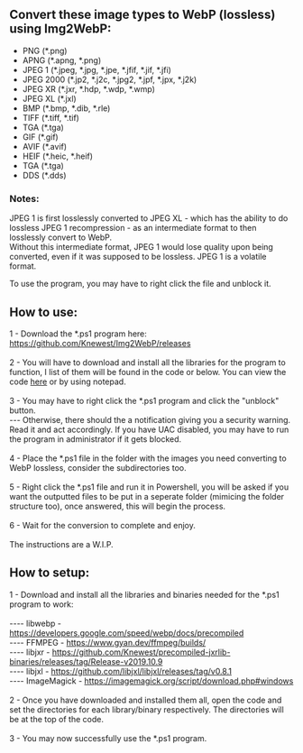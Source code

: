 ## Convert these image types to WebP (lossless) using Img2WebP:
- PNG (*.png)
- APNG (*.apng, *.png)
- JPEG 1 (*.jpeg, *.jpg, *.jpe, *.jfif, *.jif, *.jfi)
- JPEG 2000 (*.jp2, *.j2c, *.jpg2, *.jpf, *.jpx, *.j2k)
- JPEG XR (*.jxr, *.hdp, *.wdp, *.wmp)
- JPEG XL (*.jxl)
- BMP (*.bmp, *.dib, *.rle)
- TIFF (*.tiff, *.tif)
- TGA (*.tga)
- GIF (*.gif)
- AVIF (*.avif)
- HEIF (*.heic, *.heif)
- TGA (*.tga)
- DDS (*.dds)

### Notes:
JPEG 1 is first losslessly converted to JPEG XL - which has the ability to do lossless JPEG 1 recompression - as an intermediate format to then losslessly convert to WebP. <br>
Without this intermediate format, JPEG 1 would lose quality upon being converted, even if it was supposed to be lossless. JPEG 1 is a volatile format.

To use the program, you may have to right click the file and unblock it.

## How to use:
1 - Download the *.ps1 program here: https://github.com/Knewest/Img2WebP/releases<br>
<br>2 - You will have to download and install all the libraries for the program to function, I list of them will be found in the code or below. You can view the code [here](https://raw.githubusercontent.com/Knewest/Img2WebP/main/Img2WebP.ps1) or by using notepad.<br>
<br>3 - You may have to right click the *.ps1 program and click the "unblock" button.<br>
--- Otherwise, there should the a notification giving you a security warning. Read it and act accordingly. If you have UAC disabled, you may have to run the program in administrator if it gets blocked.<br>
<br>4 - Place the *.ps1 file in the folder with the images you need converting to WebP lossless, consider the subdirectories too.<br>
<br>5 - Right click the *.ps1 file and run it in Powershell, you will be asked if you want the outputted files to be put in a seperate folder (mimicing the folder structure too), once answered, this will begin the process.<br>
<br>6 - Wait for the conversion to complete and enjoy.
<br><br>
The instructions are a W.I.P.


## How to setup:
1 - Download and install all the libraries and binaries needed for the *.ps1 program to work:<br>
<br>---- libwebp - https://developers.google.com/speed/webp/docs/precompiled
<br>---- FFMPEG - https://www.gyan.dev/ffmpeg/builds/
<br>---- libjxr - https://github.com/Knewest/precompiled-jxrlib-binaries/releases/tag/Release-v2019.10.9
<br>---- libjxl - https://github.com/libjxl/libjxl/releases/tag/v0.8.1
<br>---- ImageMagick - https://imagemagick.org/script/download.php#windows<br>
<br>2 - Once you have downloaded and installed them all, open the code and set the directories for each library/binary respectively. The directories will be at the top of the code.<br>
<br>3 - You may now successfully use the *.ps1 program.
